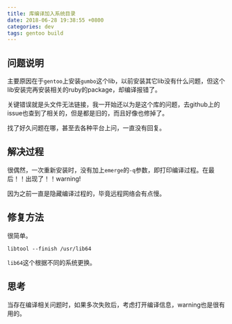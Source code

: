 ```yaml
---
title: 库编译加入系统目录
date: 2018-06-28 19:38:55 +0800
categories: dev
tags: gentoo build
---
```


## 问题说明

主要原因在于`gentoo`上安装`gumbo`这个lib，以前安装其它lib没有什么问题，但这个lib安装完再安装相关的ruby的package，却编译报错了。

关键错误就是头文件无法链接，我一开始还以为是这个库的问题，去github上的issue也查到了相关的，但是都是旧的，而且好像也修掉了。

找了好久问题在哪，甚至去各种平台上问，一直没有回复。

## 解决过程

很偶然，一次重新安装时，没有加上`emerge`的`-q`参数，即打印编译过程。在最后！！出现了！！warning!

因为之前一直是隐藏编译过程的，毕竟远程网络会有点慢。

## 修复方法

很简单。

```
libtool --finish /usr/lib64
```

`lib64`这个根据不同的系统更换。

## 思考

当存在编译相关问题时，如果多次失败后，考虑打开编译信息，warning也是很有用的。



